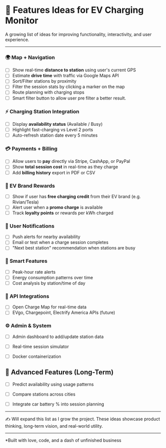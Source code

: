 # 🚀 Features Ideas for EV Charging Monitor

A growing list of ideas for improving functionality, interactivity, and user experience.

---

### 🌍 Map + Navigation

- [ ] Show real-time **distance to station** using user's current GPS
- [ ] Estimate **drive time** with traffic via Google Maps API
- [ ] Sort/Filter stations by proximity
- [ ] Filter the session stats by clicking a marker on the map
- [ ] Route planning with charging stops
- [ ] Smart filter button to allow user pre filter a better result.

### ⚡ Charging Station Integration

- [ ] Display **availability status** (Available / Busy)
- [ ] Highlight fast-charging vs Level 2 ports
- [ ] Auto-refresh station date every 5 minutes

### 💳 Payments + Billing

- [ ] Allow users to **pay** directly via Stripe, CashApp, or PayPal
- [ ] Show **total session cost** in real-time as they charge
- [ ] Add **billing history** export in PDF or CSV

### 🎁 EV Brand Rewards

- [ ] Show if user has **free charging credit** from their EV brand (e.g. Rivian/Tesla)
- [ ] Alert user when a **promo charge** is available
- [ ] Track **loyalty points** or rewards per kWh charged

### 🔔 User Notifications

- [ ] Push alerts for nearby availability
- [ ] Email or test when a charge session completes
- [ ] "Next best station" recommendation when stations are busy

### 🧠 Smart Features
- [ ] Peak-hour rate alerts
- [ ] Energy consumption patterns over time
- [ ] Cost analysis by station/time of day

### 🔗 API Integrations
- [ ] Open Charge Map for real-time data
- [ ] EVgo, Chargepoint, Electrify America APIs (future)

### ⚙️ Admin & System
- [ ] Admin dashboard to add/update station data
- [ ] Real-time session simulator
- [ ] Docker containerization


## 🧪 Advanced Features (Long-Term)

- [ ] Predict availability using usage patterns
- [ ] Compare stations across cities
- [ ] Integrate car battery % into session planning


---

✍️ Will expand this list as I grow the project. These ideas showcase product thinking, long-term vision, and real-world utility.

---

*Built with love, code, and a dash of unfinished business